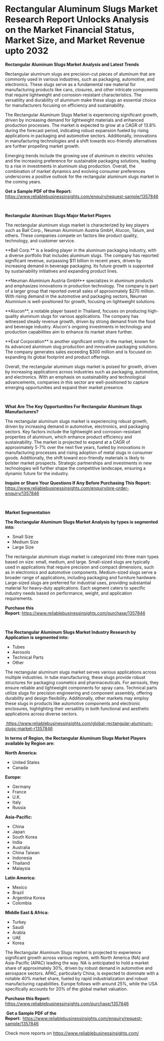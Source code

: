 <p><h1>Rectangular Aluminum Slugs Market Research Report Unlocks Analysis on the Market Financial Status, Market Size, and Market Revenue upto 2032</h1></p><p><strong>Rectangular Aluminum Slugs Market Analysis and Latest Trends</strong></p>
<p><p>Rectangular aluminum slugs are precision-cut pieces of aluminum that are commonly used in various industries, such as packaging, automotive, and electronics. These slugs serve as a fundamental raw material for manufacturing products like cans, closures, and other intricate components that require lightweight and corrosion-resistant characteristics. The versatility and durability of aluminum make these slugs an essential choice for manufacturers focusing on efficiency and sustainability.</p><p>The Rectangular Aluminum Slugs Market is experiencing significant growth, driven by increasing demand for lightweight materials and enhanced production processes. The market is expected to grow at a CAGR of 13.8% during the forecast period, indicating robust expansion fueled by rising applications in packaging and automotive sectors. Additionally, innovations in manufacturing technologies and a shift towards eco-friendly alternatives are further propelling market growth. </p><p>Emerging trends include the growing use of aluminum in electric vehicles and the increasing preference for sustainable packaging solutions, leading to a rise in investments in aluminum slug production. Overall, the combination of market dynamics and evolving consumer preferences underscores a positive outlook for the rectangular aluminum slugs market in the coming years.</p></p>
<p><strong>Get a Sample PDF of the Report:&nbsp;</strong> <a href="https://www.reliablebusinessinsights.com/enquiry/request-sample/1357846?utm_campaign=2315&utm_medium=2&utm_source=Github&utm_content=ia&utm_term=02042025&utm_id=rectangular-aluminum-slugs">https://www.reliablebusinessinsights.com/enquiry/request-sample/1357846</a></p>
<p>&nbsp;</p>
<p><strong>Rectangular Aluminum Slugs Major Market Players</strong></p>
<p><p>The rectangular aluminum slugs market is characterized by key players such as Ball Corp., Neuman Aluminium Austria GmbH, Alucon, Talum, and others. These companies compete on factors like product quality, technology, and customer service.</p><p>**Ball Corp.** is a leading player in the aluminum packaging industry, with a diverse portfolio that includes aluminum slugs. The company has reported significant revenue, surpassing $11 billion in recent years, driven by increasing demand in beverage packaging. Its future growth is supported by sustainability initiatives and expanding product lines.</p><p>**Neuman Aluminium Austria GmbH** specializes in aluminum products and emphasizes innovations in production technology. The company is part of a larger group that reported overall sales of approximately $270 million. With rising demand in the automotive and packaging sectors, Neuman Aluminium is well-positioned for growth, focusing on lightweight solutions.</p><p>**Alucon**, a notable player based in Thailand, focuses on producing high-quality aluminum slugs for various applications. The company has witnessed steady revenue growth, driven by strong demand from the food and beverage industry. Alucon's ongoing investments in technology and production capabilities aim to enhance its market share further.</p><p>**Exal Corporation** is another significant entity in the market, known for its advanced aluminum slug production and innovative packaging solutions. The company generates sales exceeding $300 million and is focused on expanding its global footprint and product offerings.</p><p>Overall, the rectangular aluminum slugs market is poised for growth, driven by increasing applications across industries such as packaging, automotive, and electronics. With an emphasis on sustainability and technological advancements, companies in this sector are well-positioned to capture emerging opportunities and expand their market presence.</p></p>
<p>&nbsp;</p>
<p><strong>What Are The Key Opportunities For Rectangular Aluminum Slugs Manufacturers?</strong></p>
<p><p>The rectangular aluminum slugs market is experiencing robust growth, driven by increasing demand in automotive, electronics, and packaging sectors. Key factors include the lightweight and corrosion-resistant properties of aluminum, which enhance product efficiency and sustainability. The market is projected to expand at a CAGR of approximately 5-7% over the next five years, fueled by innovations in manufacturing processes and rising adoption of metal slugs in consumer goods. Additionally, the shift toward eco-friendly materials is likely to bolster market prospects. Strategic partnerships and investments in new technologies will further shape the competitive landscape, ensuring a dynamic future for the industry.</p></p>
<p><strong>Inquire or Share Your Questions If Any Before Purchasing This Report:</strong> <a href="https://www.reliablebusinessinsights.com/enquiry/pre-order-enquiry/1357846?utm_campaign=2315&utm_medium=2&utm_source=Github&utm_content=ia&utm_term=02042025&utm_id=rectangular-aluminum-slugs">https://www.reliablebusinessinsights.com/enquiry/pre-order-enquiry/1357846</a></p>
<p>&nbsp;</p>
<p><strong>Market Segmentation</strong></p>
<p><strong>The Rectangular Aluminum Slugs Market Analysis by types is segmented into:</strong></p>
<p><ul><li>Small Size</li><li>Medium Size</li><li>Large Size</li></ul></p>
<p><p>The rectangular aluminum slugs market is categorized into three main types based on size: small, medium, and large. Small-sized slugs are typically used in applications that require precision and compact dimensions, such as in electronics and automotive components. Medium-sized slugs serve a broader range of applications, including packaging and furniture hardware. Large-sized slugs are preferred for industrial uses, providing substantial material for heavy-duty applications. Each segment caters to specific industry needs based on performance, weight, and application requirements.</p></p>
<p><strong>Purchase this Report:&nbsp;</strong><a href="https://www.reliablebusinessinsights.com/purchase/1357846?utm_campaign=2315&utm_medium=2&utm_source=Github&utm_content=ia&utm_term=02042025&utm_id=rectangular-aluminum-slugs">https://www.reliablebusinessinsights.com/purchase/1357846</a></p>
<p>&nbsp;</p>
<p><strong>The Rectangular Aluminum Slugs Market Industry Research by Application is segmented into:</strong></p>
<p><ul><li>Tubes</li><li>Aerosols</li><li>Technical Parts</li><li>Other</li></ul></p>
<p><p>The rectangular aluminum slugs market serves various applications across multiple industries. In tube manufacturing, these slugs provide robust structures for packaging cosmetics and pharmaceuticals. For aerosols, they ensure reliable and lightweight components for spray cans. Technical parts utilize slugs for precision engineering and component assembly, offering durability and design flexibility. Additionally, other markets may employ these slugs in products like automotive components and electronic enclosures, highlighting their versatility in both functional and aesthetic applications across diverse sectors.</p></p>
<p><a href="https://www.reliablebusinessinsights.com/global-rectangular-aluminum-slugs-market-r1357846?utm_campaign=2315&utm_medium=2&utm_source=Github&utm_content=ia&utm_term=02042025&utm_id=rectangular-aluminum-slugs">&nbsp;https://www.reliablebusinessinsights.com/global-rectangular-aluminum-slugs-market-r1357846</a></p>
<p><strong>In terms of Region, the Rectangular Aluminum Slugs Market Players available by Region are:</strong></p>
<p>
    <p> <strong> North America: </strong>
        <ul>
            <li>United States</li>
            <li>Canada</li>
        </ul>
        </p> 
    <p> <strong> Europe: </strong>
        <ul>
            <li>Germany</li>
            <li>France</li>
            <li>U.K.</li>
            <li>Italy</li>
            <li>Russia</li>
        </ul>
        </p> 
    <p> <strong> Asia-Pacific: </strong>
        <ul>
            <li>China</li>
            <li>Japan</li>
            <li>South Korea</li>
            <li>India</li>
            <li>Australia</li>
            <li>China Taiwan</li>
            <li>Indonesia</li>
            <li>Thailand</li>
            <li>Malaysia</li>
        </ul>
        </p> 
    <p> <strong> Latin America: </strong>
        <ul>
            <li>Mexico</li>
            <li>Brazil</li>
            <li>Argentina Korea</li>
            <li>Colombia</li>
        </ul>
        </p> 
    <p> <strong> Middle East & Africa: </strong>
        <ul>
            <li>Turkey</li>
            <li>Saudi</li>
            <li>Arabia</li>
            <li>UAE</li>
            <li>Korea</li>
        </ul>
    </p>
    </p>
<p><p>The Rectangular Aluminum Slugs market is projected to experience significant growth across various regions, with North America (NA) and Asia-Pacific (APAC) leading the way. NA is anticipated to hold a market share of approximately 30%, driven by robust demand in automotive and aerospace sectors. APAC, particularly China, is expected to dominate with a notable 40% market share, fueled by rapid industrialization and robust manufacturing capabilities. Europe follows with around 25%, while the USA specifically accounts for 20% of the global market valuation.</p></p>
<p><strong>Purchase this Report: </strong><a href="https://www.reliablebusinessinsights.com/purchase/1357846?utm_campaign=2315&utm_medium=2&utm_source=Github&utm_content=ia&utm_term=02042025&utm_id=rectangular-aluminum-slugs">https://www.reliablebusinessinsights.com/purchase/1357846</a></p>
<p>&nbsp;<strong>Get a Sample PDF of the Report:&nbsp;&nbsp;</strong><a href="https://www.reliablebusinessinsights.com/enquiry/request-sample/1357846?utm_campaign=2315&utm_medium=2&utm_source=Github&utm_content=ia&utm_term=02042025&utm_id=rectangular-aluminum-slugs">https://www.reliablebusinessinsights.com/enquiry/request-sample/1357846</a></p>
<p><strong></strong></p>
<p>Check more reports on <a href="https://www.reliablebusinessinsights.com/?utm_campaign=2315&utm_medium=2&utm_source=Github&utm_content=ia&utm_term=02042025&utm_id=rectangular-aluminum-slugs">https://www.reliablebusinessinsights.com/</a></p>